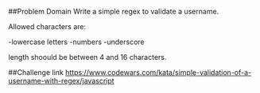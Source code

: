 ##Problem Domain
Write a simple regex to validate a username.

Allowed characters are:

-lowercase letters -numbers -underscore

length shoould be between 4 and 16 characters.


##Challenge link
https://www.codewars.com/kata/simple-validation-of-a-username-with-regex/javascript
